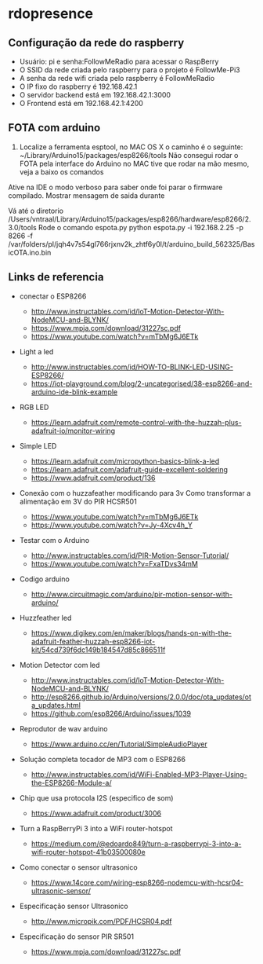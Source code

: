 # rdopresence

## Configuração da rede do raspberry

- Usuário: pi e senha:FollowMeRadio para acessar o RaspBerry 
- O SSID da rede criada pelo raspberry para o projeto é FollowMe-Pi3
- A senha da rede wifi criada pelo raspberry é FollowMeRadio
- O IP fixo do raspberry é 192.168.42.1 
- O servidor backend está em 192.168.42.1:3000
- O Frontend está em 192.168.42.1:4200

## FOTA com arduino

1. Localize a ferramenta esptool, no MAC OS X o caminho é o seguinte:
~/Library/Arduino15/packages/esp8266/tools
Não consegui rodar o FOTA pela interface do Arduino no MAC tive que rodar na mão mesmo, veja a baixo os comandos

Ative na IDE o modo verboso para saber onde foi parar o firmware compilado.
Mostrar mensagem de saida durante

Vá até o diretorio 
/Users/vntraal/Library/Arduino15/packages/esp8266/hardware/esp8266/2.3.0/tools
Rode o comando espota.py
python espota.py  -i 192.168.2.25 -p 8266 -f /var/folders/pl/jqh4v7s54gl766rjxnv2k_zhtf6y0l/t/arduino_build_562325/BasicOTA.ino.bin

## Links de referencia

* conectar o ESP8266 

  * http://www.instructables.com/id/IoT-Motion-Detector-With-NodeMCU-and-BLYNK/
  * https://www.mpja.com/download/31227sc.pdf
  * https://www.youtube.com/watch?v=mTbMg6J6ETk

* Light a led

  * http://www.instructables.com/id/HOW-TO-BLINK-LED-USING-ESP8266/
  * https://iot-playground.com/blog/2-uncategorised/38-esp8266-and-arduino-ide-blink-example

* RGB LED

  * https://learn.adafruit.com/remote-control-with-the-huzzah-plus-adafruit-io/monitor-wiring

* Simple LED

  * https://learn.adafruit.com/micropython-basics-blink-a-led
  * https://learn.adafruit.com/adafruit-guide-excellent-soldering
  * https://www.adafruit.com/product/136

* Conexão com o huzzafeather modificando para 3v Como transformar a alimentação em 3V do PIR HCSR501

  * https://www.youtube.com/watch?v=mTbMg6J6ETk
  * https://www.youtube.com/watch?v=Jy-4Xcv4h_Y

* Testar com o Arduino 

  * http://www.instructables.com/id/PIR-Motion-Sensor-Tutorial/
  * https://www.youtube.com/watch?v=FxaTDvs34mM

* Codigo arduino
  
  * http://www.circuitmagic.com/arduino/pir-motion-sensor-with-arduino/
  
* Huzzfeather led
  
  * https://www.digikey.com/en/maker/blogs/hands-on-with-the-adafruit-feather-huzzah-esp8266-iot-kit/54cd739f6dc149b184547d85c866511f

* Motion Detector com led

  * http://www.instructables.com/id/IoT-Motion-Detector-With-NodeMCU-and-BLYNK/
  * http://esp8266.github.io/Arduino/versions/2.0.0/doc/ota_updates/ota_updates.html
  * https://github.com/esp8266/Arduino/issues/1039

* Reprodutor de wav arduino
  
  * https://www.arduino.cc/en/Tutorial/SimpleAudioPlayer

* Solução completa tocador de MP3 com o ESP8266
  
  * http://www.instructables.com/id/WiFi-Enabled-MP3-Player-Using-the-ESP8266-Module-a/

* Chip que usa protocola I2S (especifico de som)

  * https://www.adafruit.com/product/3006

* Turn a RaspBerryPi 3 into a WiFi router-hotspot

  * https://medium.com/@edoardo849/turn-a-raspberrypi-3-into-a-wifi-router-hotspot-41b03500080e

* Como conectar o sensor ultrasonico
  
  * https://www.14core.com/wiring-esp8266-nodemcu-with-hcsr04-ultrasonic-sensor/

* Especificação sensor Ultrasonico

  * http://www.micropik.com/PDF/HCSR04.pdf

* Especificação do sensor PIR SR501
  
  * https://www.mpja.com/download/31227sc.pdf
